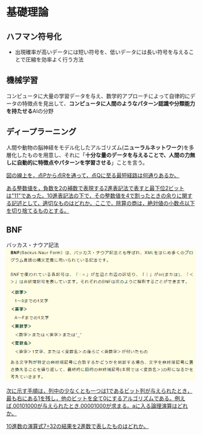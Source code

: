 # 基礎理論
## ハフマン符号化
  - 出現確率が高いデータには短い符号を、低いデータには長い符号を与えることで圧縮を効率よく行う方法


## 機械学習
コンピュータに大量の学習データを与え、数学的アプローチによって自律的にデータの特徴点を見出して、**コンピュータに人間のようなパターン認識や分類能力を持たせる**AIの分野


## ディープラーニング
人間や動物の脳神経をモデル化したアルゴリズム(**ニューラルネットワーク**)を多層化したものを用意し、それに「**十分な量のデータを与えることで、人間の力無しに自動的に特徴点やパターンを学習させる**」ことを言う。


[図の線上を，点Pから点Rを通って，点Qに至る最短経路は何通りあるか。](https://www.ap-siken.com/kakomon/20_aki/q5.html)


[ある整数値を，負数を2の補数で表現する2進表記法で表すと最下位2ビットは"11"であった。10進表記法の下で，その整数値を4で割ったときの余りに関する記述として，適切なものはどれか。ここで，除算の商は，絶対値の小数点以下を切り捨てるものとする。](https://www.fe-siken.com/kakomon/30_haru/q1.html)


## BNF
バッカス・ナウア記法
![picture 1](../images/f1254de4dbc4421c6ea818e91954db1417c2883fec50b4f45883f155d84f3240.png)


[次に示す手順は，列中の少なくとも一つは1であるビット列が与えられたとき，最も右にある1を残し，他のビットを全て0にするアルゴリズムである。例えば,00101000が与えられたとき,00001000が求まる。aに入る論理演算はどれか。](https://www.fe-siken.com/kakomon/18_aki/q8.html)


[10進数の演算式7÷32の結果を2進数で表したものはどれか。](https://www.fe-siken.com/kakomon/27_aki/q1.html)



